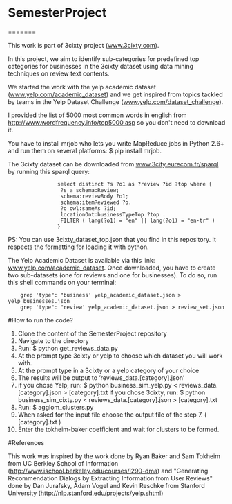 
# SemesterProject
=======

This work is part of 3cixty project (www.3cixty.com).

In this project, we aim to identify sub-categories for predefined top categories for businesses in the 3cixty dataset using data mining techniques on review text contents.

We started the work with the yelp academic dataset (www.yelp.com/academic_dataset) and we get inspired from topics tackled by teams in the Yelp Dataset Challenge (www.yelp.com/dataset_challenge).

I provided the list of 5000 most common words in english from http://www.wordfrequency.info/top5000.asp so you don't need to download it.

You have to install mrjob who lets you write MapReduce jobs in Python 2.6+ and run them on several platforms:  $ pip install mrjob.

The 3cixty dataset can be downloaded from www.3city.eurecom.fr/sparql by running this sparql query:

 					select distinct ?s ?o1 as ?review ?id ?top where {
 					 ?s a schema:Review;
 					 schema:reviewBody ?o1;
 					 schema:itemReviewed ?o.
 					 ?o owl:sameAs ?id;
 					 locationOnt:businessTypeTop ?top .
 					 FILTER ( lang(?o1) = "en" || lang(?o1) = "en-tr" )
 					}

PS: You can use 3cixty_dataset_top.json that you find in this repository. It respects the formatting for loading it with python.

The Yelp Academic Dataset is available via this link: www.yelp.com/academic_dataset. Once downloaded, you have to create two sub-datasets (one for reviews and one for businesses). To do so, run this shell commands on your terminal:

		grep 'type": "business' yelp_academic_dataset.json > yelp_businesses.json
		grep 'type": "review' yelp_academic_dataset.json > review_set.json 

#How to run the code?

1. Clone the content of the SemesterProject repository
2. Navigate to the directory
3. Run: $ python get_reviews_data.py
4. At the prompt type 3cixty or yelp to choose which dataset you will work with.
5. At the prompt type in a 3cixty or a yelp category of your choice
6. The results will be output to ‘reviews_data.[category].json’
7. if you chose Yelp, run: $ python business_sim_yelp.py < reviews_data.[category].json > [category].txt
   if you chose 3cixty, run: $ python business_sim_cixty.py < reviews_data.[category].json > [category].txt
8. Run: $ agglom_clusters.py
9. When asked for the input file choose the output file of the step 7. ( [category].txt )
10. Enter the tokheim-baker coefficient and wait for clusters to be formed. 

#References

This work was inspired by the work done by Ryan Baker and Sam Tokheim from UC Berkley School of Information (http://www.ischool.berkeley.edu/courses/i290-dma) and "Generating Recommendation Dialogs by Extracting Information from User Reviews" done by Dan Jurafsky, Adam Vogel and Kevin Reschke from Stanford University (http://nlp.stanford.edu/projects/yelp.shtml)

